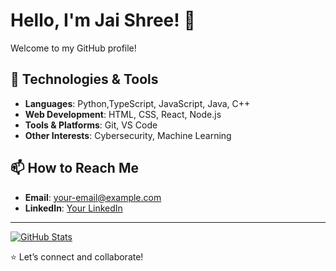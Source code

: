 # Hello, I'm Jai Shree! 👋  

Welcome to my GitHub profile! 

## 🔧 Technologies & Tools  
- **Languages**: Python,TypeScript, JavaScript, Java, C++ 
- **Web Development**: HTML, CSS, React, Node.js  
- **Tools & Platforms**: Git, VS Code
- **Other Interests**: Cybersecurity, Machine Learning  

## 📫 How to Reach Me  
- **Email**: [your-email@example.com](22pc15@psgtech.ac.in)  
- **LinkedIn**: [Your LinkedIn](https://www.linkedin.com/in/jai-shree-k/)   

---  

[![GitHub Stats](https://github-readme-stats.vercel.app/api?username=jai-shree&show_icons=true&theme=radical)](https://github.com/jai-shree)  

⭐ Let’s connect and collaborate!  
